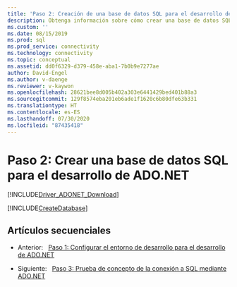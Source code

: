 ```yaml
---
title: 'Paso 2: Creación de una base de datos SQL para el desarrollo de ADO.NET'
description: Obtenga información sobre cómo crear una base de datos SQL para el desarrollo de ADO.NET mediante Microsoft.Data.Data.SqlClient.
ms.custom: ''
ms.date: 08/15/2019
ms.prod: sql
ms.prod_service: connectivity
ms.technology: connectivity
ms.topic: conceptual
ms.assetid: dd0f6329-d379-458e-aba1-7b0b9e7277ae
author: David-Engel
ms.author: v-daenge
ms.reviewer: v-kaywon
ms.openlocfilehash: 28621bee8d005b402a303e6441429bed401b88a3
ms.sourcegitcommit: 129f8574eba201eb6ade1f1620c6b80dfe63b331
ms.translationtype: HT
ms.contentlocale: es-ES
ms.lasthandoff: 07/30/2020
ms.locfileid: "87435418"
---
```

# <a name="step-2-create-a-sql-database-for-adonet-development"></a>Paso 2: Crear una base de datos SQL para el desarrollo de ADO.NET

[!INCLUDE[Driver_ADONET_Download](../../includes/driver_adonet_download.md)]

[!INCLUDE[CreateDatabase](../../includes/createdatabase.md)]

## <a name="sequential-articles"></a>Artículos secuenciales

- Anterior:&nbsp;&nbsp;&nbsp;[Paso 1: Configurar el entorno de desarrollo para el desarrollo de ADO.NET](step-1-configure-development-environment-ado-net-development.md)

- Siguiente:&nbsp;&nbsp;&nbsp;[Paso 3: Prueba de concepto de la conexión a SQL mediante ADO.NET](step-3-connect-sql-ado-net.md)  
